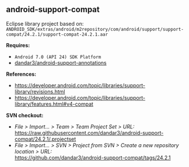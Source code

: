 ## android-support-compat

Eclipse library project based on:<br/>
`ANDROID_SDK/extras/android/m2repository/com/android/support/support-compat/24.2.1/support-compat-24.2.1.aar`

**Requires:**
- `Android 7.0 (API 24) SDK Platform`
- [dandar3/android-support-annotations](https://github.com/dandar3/android-support-annotations)

**References:**
- https://developer.android.com/topic/libraries/support-library/revisions.html
- https://developer.android.com/topic/libraries/support-library/features.html#v4-compat

**SVN checkout:**
- _File > Import... > Team > Team Project Set > URL:_<br/>
  https://raw.githubusercontent.com/dandar3/android-support-compat/24.2.1/.projectset
- _File > Import... > SVN > Project from SVN > Create a new repository location > URL:_<br/> 
  https://github.com/dandar3/android-support-compat/tags/24.2.1